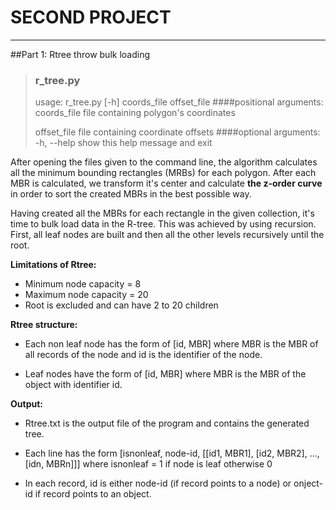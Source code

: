 # SECOND PROJECT
***
##Part 1: Rtree throw bulk loading
>### r_tree.py
> usage: r_tree.py [-h] coords_file offset_file
>####positional arguments:
> coords_file  file containing polygon's coordinates
> 
>offset_file  file containing coordinate offsets
>####optional arguments:
>  -h, --help   show this help message and exit


After opening the files given to the command line,
the algorithm calculates all the minimum bounding
rectangles (MRBs) for each polygon. After each MBR is calculated, we transform
it's center and calculate **the z-order curve** in order
to sort the created MBRs in the best possible way.

Having created all the MBRs for each rectangle
in the given collection, it's time to bulk load data in the
R-tree. This was achieved by using recursion. First, all leaf nodes
are built and then all the other levels recursively
until the root. 

**Limitations of Rtree:**

* Minimum node capacity = 8
* Maximum node capacity = 20
* Root is excluded and can have 2 to 20 children

**Rtree structure:**
* Each non leaf node has the form of [id, MBR]
where MBR is the MBR of all records of the node and
  id is the identifier of the node.
    
* Leaf nodes have the form of [id, MBR] where MBR is
the MBR of the object with identifier id.
  
**Output:**
* Rtree.txt is the output file of the program and
contains the generated tree.
  
* Each line has the form
  [isnonleaf, node-id, [[id1, MBR1], [id2, MBR2], …, [idn, MBRn]]]
where isnonleaf = 1 if node is leaf otherwise 0
  
* In each record, id is either node-id (if record points
  to a node) or onject-id if record points to an object.
  